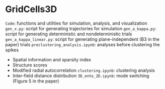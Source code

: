 # GridCells3D
`Code`: functions and utilities for simulation, analysis, and visualization
`gen_x.py`: script for generating trajectories for simulation
`gen_a_kappa.py`: script for generating deterministic and nondeterministic trials
`gen_a_kappa_linear.py`: script for generating plane-independent (B3 in the paper) trials
`preclustering_analysis.ipynb`: analyses before clustering the spikes
- Spatial information and sparsity index
- Structure scores
- Modified radial autocorrelation
`clustering.ipynb`: clustering analysis
- Inter-field distance distribution
`3D_onto_2D.ipynb`: mode switching (Figure 5 in the paper)
